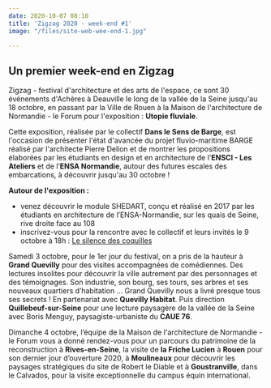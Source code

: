 ```yaml
---
date: 2020-10-07 08:10
title: 'Zigzag 2020 - week-end #1'
image: "/files/site-web-wee-end-1.jpg"

---
```

## Un premier week-end en Zigzag

Zigzag - festival d'architecture et des arts de l'espace, ce sont 30 événements d'Achères à Deauville le long de la vallée de la Seine jusqu'au 18 octobre, en passant par la Ville de Rouen à la Maison de l'architecture de Normandie - le Forum pour l'exposition : **Utopie fluviale**.

Cette exposition, réalisée par le collectif **Dans le Sens de Barge**, est l'occasion de présenter l'état d'avancée du projet fluvio-maritime BARGE réalisé par l'architecte Pierre Delion et de montrer les propositions élaborées par les étudiants en design et en architecture de l'**ENSCI - Les Ateliers** et de l’**ENSA Normandie**, autour des futures escales des embarcations, à découvrir jusqu'au 30 octobre !

**Autour de l'exposition :**

* venez découvrir le module SHEDART, conçu et réalisé en 2017 par les étudiants en architecture de l’ENSA-Normandie, sur les quais de Seine, rive droite face au 108
* inscrivez-vous pour la rencontre avec le collectif et leurs invités le 9 octobre à 18h : [Le silence des coquilles](https://festivalzigzag.fr/events/le-silence-des-coquilles)

Samedi 3 octobre, pour le 1er jour du festival, on a pris de la hauteur à **Grand Quevilly** pour des visites accompagnées de comédiennes. Des lectures insolites pour découvrir la ville autrement par des personnages et des témoignages. Son industrie, son bourg, ses tours, ses arbres et ses nouveaux quartiers d’habitation … Grand Quevilly nous a livré presque tous ses secrets ! En partenariat avec **Quevilly Habitat**. Puis direction **Quillebeuf-sur-Seine** pour une lecture paysagère de la vallée de la Seine avec Boris Menguy, paysagiste-urbaniste du **CAUE 76**.  
  
Dimanche 4 octobre, l’équipe de la Maison de l'architecture de Normandie - le Forum vous a donné rendez-vous pour un parcours du patrimoine de la reconstruction à **Rives-en-Seine**, la visite de **la Friche Lucien** à **Rouen** pour son dernier jour d’ouverture 2020, à **Moulineaux** pour découvrir les paysages stratégiques du site de Robert le Diable et à **Goustranville**, dans le Calvados, pour la visite exceptionnelle du campus équin international.